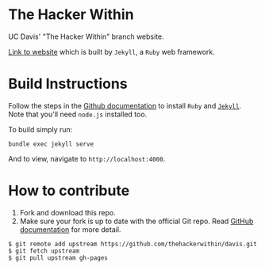 The Hacker Within
=================

UC Davis' "The Hacker Within" branch website.

[Link to website](http://thehackerwithin.org/davis/) which is built by
`Jekyll`, a `Ruby` web framework.

Build Instructions
==================

Follow the steps in the [Github documentation](https://help.github.com/articles/setting-up-your-pages-site-locally-with-jekyll/) to install `Ruby` and [`Jekyll`](https://jekyllrb.com/docs/installation/). Note
that you'll need `node.js` installed too.

To build simply run:

```
bundle exec jekyll serve
```

And to view, navigate to `http://localhost:4000`.

How to contribute
=================
1. Fork and download this repo.
2. Make sure your fork is up to date with the official Git repo. Read [GitHub
   documentation](https://help.github.com/articles/syncing-a-fork/) for more detail.   

```
$ git remote add upstream https://github.com/thehackerwithin/davis.git    
$ git fetch upstream       
$ git pull upstream gh-pages   
```
